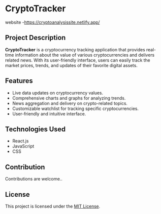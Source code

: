 # CryptoTracker
website
-https://cryptoanalysissite.netlify.app/

## Project Description
**CryptoTracker** is a cryptocurrency tracking application that provides real-time information about the value of various cryptocurrencies and delivers related news. With its user-friendly interface, users can easily track the market prices, trends, and updates of their favorite digital assets.

## Features
- Live data updates on cryptocurrency values.
- Comprehensive charts and graphs for analyzing trends.
- News aggregation and delivery on crypto-related topics.
- Customizable watchlist for tracking specific cryptocurrencies.
- User-friendly and intuitive interface.



## Technologies Used
- React.js
- JavaScript
- CSS
## Contribution
Contributions are welcome..

## License
This project is licensed under the [MIT License](LICENSE).

